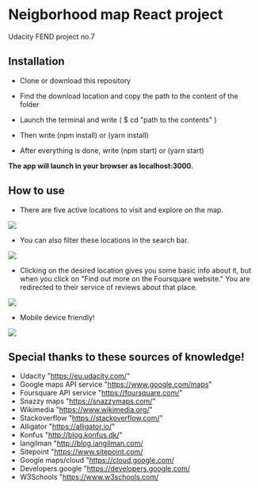 # Neigborhood map React project

Udacity FEND project no.7

## Installation

- Clone or download this repository
- Find the download location and copy the path to the content of the folder



- Launch the terminal and write ( $ cd "path to the contents" )

- Then write (npm install) or (yarn install)

- After everything is done, write (npm start) or (yarn start)

**The app will launch in your browser as localhost:3000.**

## How to use
- There are five active locations to visit and explore on the map.

![](https://imgur.com/3iRttPJ.jpg)



- You can also filter these locations in the search bar.

![](https://imgur.com/XnuRFqj.jpg)

- Clicking on the desired location gives you some basic info about it, but when you click on "Find out more on the Foursquare website." You are redirected to their service of reviews about that place.

![](https://imgur.com/lBVDtdk.jpg)

- Mobile device friendly!

![](https://imgur.com/xxveYmi.jpg)

## Special thanks to these sources of knowledge!

- Udacity                   "https://eu.udacity.com/"
- Google maps API service   "https://www.google.com/maps"
- Foursquare API service    "https://foursquare.com/"
- Snazzy maps               "https://snazzymaps.com/"
- Wikimedia                 "https://www.wikimedia.org/"
- Stackoverflow             "https://stackoverflow.com/"
- Alligator                 "https://alligator.io/"
- Konfus                    "http://blog.konfus.dk/"
- Iangilman                 "http://blog.iangilman.com/
- Sitepoint                 "https://www.sitepoint.com/
- Google maps/cloud         "https://cloud.google.com/
- Developers.google         "https://developers.google.com/
- W3Schools                 "https://www.w3schools.com/
